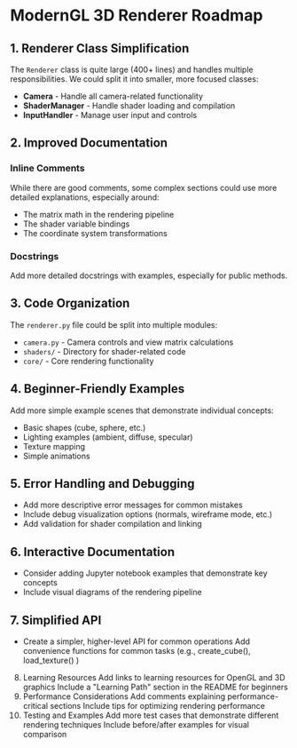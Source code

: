 # ModernGL 3D Renderer Roadmap

## 1. Renderer Class Simplification

The `Renderer` class is quite large (400+ lines) and handles multiple responsibilities. We could split it into smaller, more focused classes:

- **Camera** - Handle all camera-related functionality
- **ShaderManager** - Handle shader loading and compilation
- **InputHandler** - Manage user input and controls

## 2. Improved Documentation

### Inline Comments
While there are good comments, some complex sections could use more detailed explanations, especially around:
- The matrix math in the rendering pipeline
- The shader variable bindings
- The coordinate system transformations

### Docstrings
Add more detailed docstrings with examples, especially for public methods.

## 3. Code Organization

The `renderer.py` file could be split into multiple modules:
- `camera.py` - Camera controls and view matrix calculations
- `shaders/` - Directory for shader-related code
- `core/` - Core rendering functionality

## 4. Beginner-Friendly Examples

Add more simple example scenes that demonstrate individual concepts:
- Basic shapes (cube, sphere, etc.)
- Lighting examples (ambient, diffuse, specular)
- Texture mapping
- Simple animations

## 5. Error Handling and Debugging

- Add more descriptive error messages for common mistakes
- Include debug visualization options (normals, wireframe mode, etc.)
- Add validation for shader compilation and linking

## 6. Interactive Documentation

- Consider adding Jupyter notebook examples that demonstrate key concepts
- Include visual diagrams of the rendering pipeline

## 7. Simplified API

- Create a simpler, higher-level API for common operations
Add convenience functions for common tasks (e.g., create_cube(), 
load_texture()
)
8. Learning Resources
Add links to learning resources for OpenGL and 3D graphics
Include a "Learning Path" section in the README for beginners
9. Performance Considerations
Add comments explaining performance-critical sections
Include tips for optimizing rendering performance
10. Testing and Examples
Add more test cases that demonstrate different rendering techniques
Include before/after examples for visual comparison